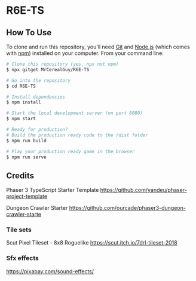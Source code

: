 # R6E-TS

## How To Use

To clone and run this repository, you'll need [Git](https://git-scm.com) and [Node.js](https://nodejs.org/en/download/) (which comes with [npm](http://npmjs.com)) installed on your computer. From your command line:

```bash
# Clone this repository (yes, npx not npm)
$ npx gitget MrCerealGuy/R6E-TS

# Go into the repository
$ cd R6E-TS

# Install dependencies
$ npm install

# Start the local development server (on port 8080)
$ npm start

# Ready for production?
# Build the production ready code to the /dist folder
$ npm run build

# Play your production ready game in the browser
$ npm run serve
```

## Credits

Phaser 3 TypeScript Starter Template
https://github.com/yandeu/phaser-project-template

Dungeon Crawler Starter
https://github.com/ourcade/phaser3-dungeon-crawler-starte

### Tile sets

Scut Pixel Tileset - 8x8 Roguelike
https://scut.itch.io/7drl-tileset-2018

### Sfx effects

https://pixabay.com/sound-effects/